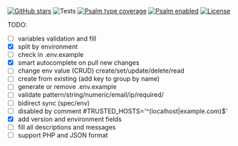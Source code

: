 [![GitHub stars](https://img.shields.io/github/stars/andriichuk/enviro)](https://github.com/andriichuk/enviro)
![Tests](https://github.com/andriichuk/enviro/actions/workflows/test.yml/badge.svg)
[![Psalm type coverage](https://shepherd.dev/github/andriichuk/enviro/coverage.svg)](https://packagist.org/packages/andriichuk/enviro)
[![Psalm enabled](https://shepherd.dev/github/andriichuk/enviro/level.svg)](https://packagist.org/packages/andriichuk/enviro)
[![License](https://poser.pugx.org/andriichuk/enviro/license?format=flat)](https://packagist.org/packages/andriichuk/enviro)

TODO:

- [ ] variables validation and fill
- [x] split by environment
- [ ] check in .env.example
- [x] smart autocomplete on pull new changes
- [ ] change env value (CRUD) create/set/update/delete/read
- [ ] create from existing (add key to group by name)
- [ ] generate or remove .env.example
- [ ] validate pattern/string/numeric/email/ip/required/
- [ ] bidirect sync (spec/env)
- [ ] disabled by comment #TRUSTED_HOSTS='^(localhost|example\.com)$'
- [x] add version and environment fields
- [ ] fill all descriptions and messages
- [ ] support PHP and JSON format
